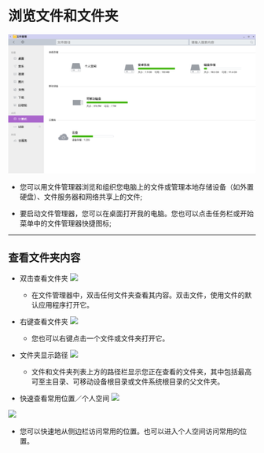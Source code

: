 # 浏览文件和文件夹  

![](../pic/soft/filemanager.png)
- 您可以用文件管理器浏览和组织您电脑上的文件或管理本地存储设备（如外置硬盘）、文件服务器和网络共享上的文件;

- 要启动文件管理器，您可以在桌面打开我的电脑。您也可以点击任务栏或开始菜单中的文件管理器快捷图标;


***
## 查看文件夹内容
- 双击查看文件夹
![](https://github.com/openthos/desktop-analysis/blob/master/imageView/files.png)
  - 在文件管理器中，双击任何文件夹查看其内容。双击文件，使用文件的默认应用程序打开它。  

- 右键查看文件夹
![](https://github.com/openthos/desktop-analysis/blob/master/imageView/fileright.png)
  - 您也可以右键点击一个文件或文件夹打开它。  

- 文件夹显示路径
![](https://github.com/openthos/desktop-analysis/blob/master/imageView/route.png)
  - 文件和文件夹列表上方的路径栏显示您正在查看的文件夹，其中包括最高可至主目录、可移动设备根目录或文件系统根目录的父文件夹。  

- 快速查看常用位置／个人空间 
 ![](https://github.com/openthos/desktop-analysis/blob/master/imageView/personal.png)

 ![](https://github.com/openthos/desktop-analysis/blob/master/imageView/fmusic.png)
  - 您可以快速地从侧边栏访问常用的位置。也可以进入个人空间访问常用的位置。
